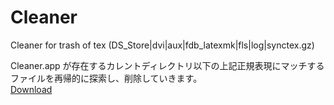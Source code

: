# Cleaner
Cleaner for trash of tex (DS_Store|dvi|aux|fdb_latexmk|fls|log|synctex\.gz)

Cleaner.app が存在するカレントディレクトリ以下の上記正規表現にマッチするファイルを再帰的に探索し、削除していきます。  
[Download](https://github.com/Code-Hex/Cleaner/releases)

